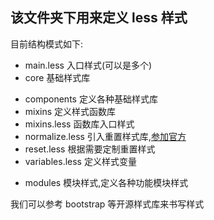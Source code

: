 ## 该文件夹下用来定义 less 样式

目前结构模式如下:

* main.less 入口样式(可以是多个)
* core 基础样式库
 - components 定义各种基础样式库
 - mixins 定义样式函数库
 - mixins.less 函数库入口样式
 - normalize.less 引入重置样式库,[参加官方](https://github.com/necolas/normalize.css)
 - reset.less 根据需要定制重置样式
 - variables.less 定义样式变量
* modules 模块样式,定义各种功能模块样式

我们可以参考 bootstrap 等开源样式库来书写样式

